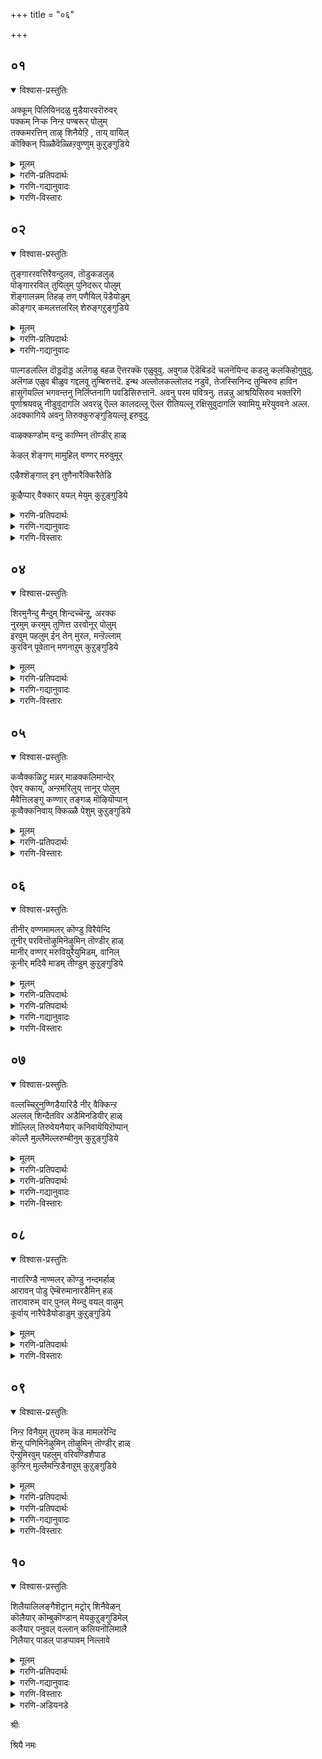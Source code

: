 +++
title = "०६"

+++

## ०१
<details open><summary>विश्वास-प्रस्तुतिः</summary>

अक्कूम् पिलियिनदळु मुडैयारवरॊरुवर्  
पक्कम् निऱ्क निन्ऱ पण्बरूर् पोलुम्  
तक्कमरत्तिन् ताऴ् शिनैयेऱि , ताय् वायिल्  
कॊक्किन् पिळ्ळैवॆळ्ळिऱवुण्णुम् कुऱुङ्गुडिये
</details>

<details><summary>मूलम्</summary>

अक्कूम् पिलियिनदळु मुडैयारवरॊरुवर्  
पक्कम् निऱ्क निन्ऱ पण्बरूर् पोलुम्  
तक्कमरत्तिन् ताऴ् शिनैयेऱि , ताय् वायिल्  
कॊक्किन् पिळ्ळैवॆळ्ळिऱवुण्णुम् कुऱुङ्गुडिये
</details>

<details><summary>गरणि-प्रतिपदार्थः</summary>

अक्कूम्=ऎलुबन्नू, पुलियिन्=हुलिय, अदळुम्=तॊगलन्नू, उडैयार्=उळ्ळवरु, अवर् ऒरुवर्=ऒब्बर, पक्कम्=मग्गुलल्लि, निऱ्क=इरुवुदक्कॆन्दु, निन्ऱ=नॆलसिरुव, पण्बर्=सहज स्वभाववुळ्ळवर\(शीलवन्तर\) ऊर् पोलुम्=दिव्यक्षेत्रवॆनिसिरुवुदु, तक्क मरत्तिन्=तक्कद्दाद मरद, ताऴ्=कॆळक्कॆ बग्गिरुव, शिनै=कॊम्बॆयन्नु, एऱि=हत्ति, ताय् वायिल्=तायिय बायिन्द, कॊक्किन् पिळ्ळै=बकपक्षिय मरियु, वॆळ्ळिऱवु=वॆळ्ळिर ऎम्ब मीनन्नु, उण्णुम्=उण्णुवन्थ, कुऱुङ्गुडिये=तिरुक्कुरुङ्गुडि क्षेत्रवे.
</details>

<details><summary>गरणि-गद्यानुवादः</summary>

ऎलुबन्नू हुलिय तॊगलन्नू उळ्ळवरॊब्बर मग्गुलल्लि इरुवुदक्कॆन्दे नॆलसिरुव सहज स्वभाववुळ्ळर\(शीलवन्तर\)दिव्यक्षेत्रवॆन्दरॆ, तक्कद्दाद मरद बागिद कॊम्बॆयन्नेरि कुळितिरुव तायिय बायिन्द बकपक्षिय मरियु वॆळ्ळिर ऎम्ब मीनन्नु तिन्नुवन्थ तिरुक्कुरुङ्गुडिये.\(१\)
</details>

<details><summary>गरणि-विस्तारः</summary>

तिरुक्कुरुङ्गुडि क्षेत्रवु भगवन्तन अपारवाद भक्तवात्सल्यक्कू, अवनन्नाश्रयिसुव जीविगळ अनन्य भक्तिगू आकरवादद्दु ऎम्बुदु इल्लिय विषय.



ऎलुबन्नू ऎन्दरॆ, ब्रह्मकपालवन्नु कैयल्लि हिडिदु, हुलिय तॊगलन्नु हॊदॆदु, भस्मधारियागि भिक्षॆबेडुत्ता निल्ललु नॆलॆयिल्लदन्तॆ अलॆदाडुव रुद्रनिगॆ तन्न बलगडॆयल्लि आश्रयवित्तु अवन सङ्कटवन्नु नीगिसि, तानू अवनॊडनॆ नॆलसि हर्षिसुववनु भगवन्त. स्वामिय सहज स्वभाववे अदु. यारु दुःखियो यारु सङ्कटदल्लि तॊळलुवनो, यारिगॆ आश्रयवॆम्बुदे इल्लवो अन्थवनन्नु कैबिडदन्तॆ आश्रयवन्नित्तु रक्षिसुव सौशील्यगुणवुळ्ळवनु स्वामि.

“तक्कद्दाद मरद............मीनन्नु तिन्नुवन्थ” :- इदॊन्दु उपमान. नीर नॆलॆगळ दडदल्लि बॆळॆदिरुव मरद रॆम्बॆगळु बग्गि नीरिगॆ अण्टिकॊण्डन्तॆ बॆळॆदिवॆ. ऒन्दु रॆम्बॆय मेलॆ बकपक्षिय मरियिदॆ. तायिपक्षि हत्तिरदल्ले नीरिनल्लिदॆ. अदु \(वॆळ्ळॆर\) मीनन्नु हिडिदकूडले, मरि अदन्नु गमनिसि रॆम्बॆय मूलकवे नीरिन अञ्चिगॆ इळिदु, तायिय बायिन्द मीनन्नु तिन्नुत्तदॆ. इदु इल्लिन चित्र. तायि उणिसन्नु सिद्धमाडुत्तदॆ. मरि अदन्नु श्रमविल्लदन्तॆये हायागि पडॆदु तिन्नुत्तदॆ. तायिय वात्सल्य औदार्यगळॆष्टिवॆ कण्डिरा\! मीनु हिडियुवुदरल्लि मरिय असहायकत्ववेनॆन्दु तायि अरितिदॆ. अदक्कॆ उणिसबेडवे? तक्क बागिद, नीरिगॆ अण्टिरुव रॆम्बॆय बळि मीनन्नु हिडिदरॆ, तन्न मरिगॆ अदु सुलभवागि सिक्कुवुदल्ल\!

भगवन्तनू हागॆये भक्तपरायणनु. तन्न भक्तनु तन्नन्नु स्वतन्त्रवागि सेरुव शक्तियन्नु पडॆदिल्ल. अवनु असहायक. आद्दरिन्द, भक्तनिगॆ कालकालक्कॆ बेकादद्देनु ऎम्बुदन्नु अतिशयवाद वात्सल्यदिन्द भगवन्तने कण्डुकॊळ्ळुत्तानॆ. अल्लदॆ, अवनिगॆ अतिसुलभवागि ऒदगिबरुवुदक्कागि तिरुक्कुरुङ्गुडियन्थ दिव्यक्षेत्रदल्लि अर्चामूर्तियागि नॆलसिद्दानॆ. भक्तन मग्गुलल्ले इदुउकॊण्डु अवनन्नु बिडदॆ रक्षिसुत्तानॆ.
</details>


## ०२
<details open><summary>विश्वास-प्रस्तुतिः</summary>

तुङ्गाररवत्तिरैवन्दुलव, तॊडुकडलुळ्  
पॊङ्गाररविल् तुयिलुम् पुनिदरूर् पोलुम्  
शॆङ्गालन्नम् तिहऴ् तण् पणैयिल् पॆडैयोडुम्  
कॊङ्गार् कमलत्तलरिल् शेरुङ्गऱुङ्गुडिये
</details>

<details><summary>मूलम्</summary>

तुङ्गाररवत्तिरैवन्दुलव, तॊडुकडलुळ्  
पॊङ्गाररविल् तुयिलुम् पुनिदरूर् पोलुम्  
शॆङ्गालन्नम् तिहऴ् तण् पणैयिल् पॆडैयोडुम्  
कॊङ्गार् कमलत्तलरिल् शेरुङ्गऱुङ्गुडिये
</details>

<details><summary>गरणि-प्रतिपदार्थः</summary>

तुङ्गम्=ऎत्तरवागियू, आर्=विस्तारवागियू, अरवम्=गद्दल माडुत्तलू इरुव, तिस्रै=अलॆगळु, वन्दु=ऎडॆबिडदॆ बन्दु, उलव=हॊय्दाडुत्तिरलु\(सञ्चरिसुत्तिरलु\), तॊडु=आळवाद, कडलुळ्=कडलल्लि, पॊङ्गु आर्=प्रकाशदिन्द तुम्बिरुव, अरविल्=हाविनमेलॆ, तुयिलुम्=पवडिसुव\(निद्रिसुव\), पुनिदर्=परम पवित्रन, ऊर् पोलुम्=नॆलसिरुव स्थळद हागॆ \(स्थळवॆन्दरॆ\), शॆम् काल्=कॆम्पुकालुगळ, अन्नम्=हंसवु, तिहऴ्=सॊबगिन, तण्=तम्पाद, पणैयिल्=नीर्नॆलॆगळल्लि, पॆडैयोडुम्=तन्न हॆण्णिनॊडनॆ, कॊङ्गु आर्=परिमळ तुम्बिरुव, कमलत्तु अलरिल्=कमलद हूविनल्लि, शेरुम्=कूडिकॊळ्ळुव, कुऱुङ्गुडिये=तिरुक्कुरुङ्गुडि क्षेत्रवे.
</details>

<details><summary>गरणि-गद्यानुवादः</summary>

ऎत्तरवागियू विस्तारवागियू गद्दल माडुत्तलू इरुव अलॆगळु ऎडॆबिडदॆ बन्दु सञ्चरिसुत्तिरलु, आळवाद कडलल्लि तेजस्सिनिन्द तुम्बिरुव हाविनमेलॆ पवडिसुव परमपवित्रनु नॆलसिरुव स्थळवॆन्दरॆ, कॆम्पुकालुगळ हंसवु सॊबगिन तम्पाद नीरिन नॆलॆगळल्लि तन्न हॆण्णिनॊडनॆ परिमळतुम्बिरुव कमलद हूविनल्लि कूडिकॊळ्ळुवन्थ तिरुक्कुरुङ्गुडिये.\(२\)
</details>



पाल्गडलल्लि दॊड्डदॊड्ड अलॆगळु बहळ ऎत्तरक्कॆ एळुवुवु. अवुगळ ऎडॆबिडदॆ चलनॆयिन्द कडलु कलकिहोगुवुदु. अलॆगळ एळुव बीळुव गद्दलवू तुम्बिरुत्तदॆ. इन्थ अल्लोलकल्लोलद नडुवॆ, तेजस्सिनिन्द तुम्बिरुव हाविन हासुगॆयल्लि भगवन्तनु निर्लिप्तनागि पवडिसिरुत्तानॆ. अवनु परम पवित्रनु. तन्नन्नु आश्रयिसिरुव भक्तरिगॆ पूर्णाश्रयवन्नु नीडुवुदागलि अवरन्नु ऎल्ल कालदल्लू ऎल्ल रीतियल्लू रक्षिसुवुदागलि स्वामियु मरॆयुववने अल्ल. अदक्कागिये अवनु तिरुक्कुरुङ्गुडियल्लू इरुवुदु.



वाऴक्कण्डोम् वन्दु काण्मिन् तॊण्डीर् हाळ्

केऴल् शॆङ्गण् मामुहिल् वण्णर् मरुवुमूर्

एऴैश्शॆङ्गाल् इन् तुणैनारैक्किरैतेडि

कूऴैप्पार् वैक्कार् वयल् मेयुम् कुऱुङ्गुडिये


<details><summary>गरणि-प्रतिपदार्थः</summary>

वाऴ कण्डोम्=बाळुव रीतियन्नु कण्डुकॊण्डिद्देवॆ, वन्दु=बन्दु, काण्मिन्=\(नीवू\) कण्डुकॊळ्ळिरि, तॊण्डीर् हाळ्=भक्तरे \(पादसेवकरे\) केऴल्= महावराहनादवनू, शॆम् कण्=कॆन्दावरॆयन्तॆ कण्णुळ्ळवनू, मामुहिल् वण्णर्=बलुदॊड्ड कालमेघद बण्णदवनू, मरुवुम्=नॆलसिरुव, ऊर्=स्थळवॆन्दरॆ, एऴै=असहायकारियू, शॆम् काल्=कॆम्पगॆ कालुगळुळ्ळद्दू, इन्=इनियदू आद, तुणै=जॊतॆय\(सङ्गातियाद\), नारैक्कू=बकपक्षिगॆ, इरैतेडि=आहारवन्नु हुडुकि, कूऴै पार् वै=हत्तिरद नोटनोडुत्ता, कार्=करिय, वयल्=बयलुगळल्लि, मेयुम्=वासिसुव, कुऱुङ्गुडिये=तिरुक्कुरुङ्गुडि क्षेत्रवे.
</details>

<details><summary>गरणि-गद्यानुवादः</summary>

नावु बाळुव रीतियन्नु कण्डुकॊण्डॆवु. भक्तरे, बन्दु नीवू कण्डुकॊळ्ळिरि. महावराहनादवनू, कॆन्दावरॆयन्तॆ कण्णुळ्ळवनू बलुदॊड्ड कालमेघद बण्णदवनू नॆलसिरुव ऊरु ऎन्दरॆ, असहायकारियू कॆम्पनॆय कालुगळुळ्ळदू, इनियदू आद सङ्गातियाद बकपक्षिगॆ आहारवन्नु हुडुकुत्ता, हत्तिरद नोटनोडुत्ता करिय बयलुगळल्लि वासिसुव तिरुक्कुरुङ्गुडिये.\(३\)
</details>

<details><summary>गरणि-विस्तारः</summary>

आऴ्वाररु हेळुत्तारॆ- भक्तरे, तिरुक्कुरुङ्गुडि क्षेत्रवु बहळ श्रेष्ठवादद्दु. अल्लि वासिसुव पक्षिगळू सह स्वार्थिगळल्ल.गण्डु \(बक\)पक्षियु तन्नन्नु आश्रयिसिरुव असहायकळाद तन्न सङ्गातिगॆ आहारवन्नॊदगिसुत्ता अदरत्त तन्न कुडिगण्णन्नु हरिसुत्ता, करिय बयलुगळल्लि वासिसुत्तदॆयल्ल\! हागॆये, आ क्षेत्रदल्लि नॆलसिरुव भगवन्तनु परमोपकारि. आश्रितवत्सल, कार्मुगिल बण्णदवनागि दिव्यसुन्दरनागि शोभिसुववनु. अवन तिरुवडिगळन्नाश्रयिसि, कैबिडुवुदिल्ल. अवनन्नु तप्पदॆ उज्जीवनगॊळिसुत्तानॆ. भक्तरे, नानु तिरुक्कुरुङ्गुडियल्लि कण्डुकॊण्डिरुव आत्मोद्धारद मार्गविदे\! नानु अदरिन्द, स्वामियन्नाश्रयिसुवुदरिन्द उज्जीवनगॊण्डिद्देनॆ. नीवू नन्नन्तॆये स्वामिय तिरुवडिगळन्नाश्रयिसि, निन्न उद्धारवन्नु कण्डुकॊळ्ळि.
</details>


## ०४
<details open><summary>विश्वास-प्रस्तुतिः</summary>

शिरमुनैन्दु मैन्दुम् शिन्दच्चॆन्ऱु, अरक्क  
नुरमुम् करमुम् तुणित्त उरवोनूर् पोलुम्  
इरवुम् पहलुम् ईन् तेन् मुरल, मन्ऱॆल्लाम्  
कुरविन् पूवेतान् मणनाऱुम् कुऱुङ्गुडिये
</details>

<details><summary>मूलम्</summary>

शिरमुनैन्दु मैन्दुम् शिन्दच्चॆन्ऱु, अरक्क  
नुरमुम् करमुम् तुणित्त उरवोनूर् पोलुम्  
इरवुम् पहलुम् ईन् तेन् मुरल, मन्ऱॆल्लाम्  
कुरविन् पूवेतान् मणनाऱुम् कुऱुङ्गुडिये
</details>

<details><summary>गरणि-प्रतिपदार्थः</summary>

शिरम्=तलॆगळु, ऐन्दुम् ऐन्दुम्=हत्तन्नू, शिन्द=चॆल्लाडुवुदक्कागि, शॆन्ऱु=\(लङ्कॆगॆ\)होगि, अरक्कन्=राक्षसन, उरमुम्=ऎदॆयन्नू, करमुम्=तोळु\(कै\)गळन्नू, तुणित्त=तुण्डरिसिद, उरवोन्=अमितपराक्रमिय, ऊर् पोलुम्=नॆलसिरुव स्थळवॆन्दरॆ, इरवुम्=रात्रियू, पहलुम्=हगलू, ईन्=मधुरवागि, तेन् =दुम्बिगळु, मुरलु=गान माडुत्तिरुव, मन्ऱु ऎल्लाम्=ऊरिन चौकगळल्लॆल्ला, कुरविन् पूवे तान्=ताळॆ, अडकॆ, तॆङ्गु, ईचलु हूगले, मणम्=परिमळवन्नु, नाऱुम्=हरडुत्तिरुव, कुऱुङ्गुडिये=तिरुक्कुरुङ्गुडि ऎम्बुदे.
</details>

<details><summary>गरणि-गद्यानुवादः</summary>

हत्तुतलॆगळन्नू चॆल्लाडुवुदक्कागि \(लङ्कॆगॆ\)होगि राक्षसन ऎदॆयन्नू तोळुगळन्नू तुण्डरिसिद अमितपराक्रमियु नॆलसिरुव स्थळवॆन्दरॆ, दुम्बिगळु रात्रियू हगलू\(ऎडॆबिडदॆ\) मधुरवागि गानमाडुत्तिरुव मत्तु ताळॆ, अडकॆ,तॆङ्गु, ईचलु हूगळे परिमळवन्नु ऊरिन चौकगळल्लॆल्ला हरडुत्तिरुव तिरुक्कुरुङ्गुडियॆम्बुदे.\(४\)
</details>

<details><summary>गरणि-विस्तारः</summary>

आऴ्वाररु हेळुत्तारॆ- तिरुक्कुरुङ्गुडियल्लि दुम्बिगळ ऎडबिडद मधुरवाद गानवू, ताळॆ तॆङ्गु ईचलु अडकॆ मुन्तादवुगळ हूगळ परिमळवू ऊरिन चौकगळल्लॆल्ला तुम्बिकॊण्डु सन्तोषवन्नुण्टुमाडुवुदु. अल्लिये अमितपराक्रमियाद भगवन्तनु नॆलसिद्दानॆ. हिन्दॆ, अवने



श्रीरामनागि अवतरिसि, लङ्कॆयन्नु प्रवेशिसि, दुष्ट राक्षसनाद रावणन हत्तुतलॆगळन्नू इप्पत्तु तोळुगळन्नू ऎदॆयन्नू तुण्डरिसि हाकिदनु. ईग, अवने आश्रितरक्षकनागि भक्तरन्नु उद्धरिसुवुदक्कागि तिरुक्कुरुङ्गुडियल्लि नॆलसिद्दानॆ. भक्तरे, बन्नि स्वामियन्नाश्रयिसि, नावॆल्लरू उद्धारवागोण.
</details>


## ०५
<details open><summary>विश्वास-प्रस्तुतिः</summary>

कव्वैक्कळिट्रु मन्नर् माळक्कलिमान्देर्  
ऐवर् क्काय्, अन्ऱमरिलुय् त्तानूर् पोलुम्  
मैवैत्तिलङ्गु कण्णार् तङ्गळ् मॊऴियॊप्पान्  
कूव्वैक्कनिवाय् क्किळ्ळै पेशुम् कुऱुङ्गुडिये
</details>

<details><summary>मूलम्</summary>

कव्वैक्कळिट्रु मन्नर् माळक्कलिमान्देर्  
ऐवर् क्काय्, अन्ऱमरिलुय् त्तानूर् पोलुम्  
मैवैत्तिलङ्गु कण्णार् तङ्गळ् मॊऴियॊप्पान्  
कूव्वैक्कनिवाय् क्किळ्ळै पेशुम् कुऱुङ्गुडिये
</details>

<details><summary>गरणि-प्रतिपदार्थः</summary>

कव्वै=घीङ्करिसुत्तिरुव, कळिऱु=आनॆगळ, मन्नर्=राजरुगळु, माळ=नाशवागुवन्तॆ, कलि=बलिष्ठवाद\(युद्धयोग्यवाद\), मा=दॊड्ड, तेर्=रथगळ, ऐवर् क्कू=पञ्चपाण्डवरिगॆ, आय्=सहायकनागि, अन्ऱु=अन्दु, अमरिल्=युद्धदल्लि, उय् त्तान्=जयगळिसिदवन \(उद्धरिसिदवन\) ऊर् पोलुम्=ऊरु ऎन्दरॆ, मैवैत्तु=काडिगॆयन्नु हच्चि, इलङ्गु=बॆळगुव, कण्णार् तङ्गळ्=कण्णुळ्ळवर, मॊऴि=भाषॆ\(मातन्नु\)यन्नु ऒप्पान्=होलुवन्तॆ, कॊव्वैक्कनिवाय्=तॊण्डॆहण्णिनन्तॆ बायुळ्ळ, किळ्ळै=गिळिगळु, पेशुम्=मातनाडुव, कुऱुङ्गुडिये=तिरुक्कुरुङ्गुडि ऎम्बुदे.
</details>

<details><summary>गरणि-विस्तारः</summary>

घीङ्करिसुत्तिरुव आनॆगळ सैन्यवुळ्ळ राजरुगळु नाशवागुवन्तॆ बलिष्ठवू युद्धयोग्यवू आद दॊड्ड रथगळ ऐवरिगॆ \(पञ्चपाण्डवरिगॆ\) सहायकनागि, अन्दु युद्धदल्लि जयगळिसिकॊट्टु उद्धरिसिदवन ऊरुऎन्दरॆ काडिगॆयन्नु हच्चि बॆळगुव कण्णुळ्ळवर



मातन्ने होलुवन्तॆ तॊण्डेहण्णिन बायुळ्ळ गिळिगळु मातनाडुव तिरुक्कुरुङ्गुडियॆम्बुदे.\(५\)

आऴ्वाररु हेळुत्तारॆ- तिरुक्कुरुङ्गुडियल्लि हॆङ्गसरु कण्णिगॆ काडिगॆयिट्टु अवर सुन्दर मुखक्कॆ अन्दकट्टुवन्तॆ अलङ्करिसिकॊण्डिरुत्तारॆ. अवर मातू आकर्षकवे-मृदुवागि मत्तु मधुरवागिरुत्तदॆ. आ क्षेत्रदल्लि वासिसुव गिळिगळू हागॆये तॊण्डॆहण्णिनन्तॆ कॆम्पगॆ अन्दवागिरुव बायन्नुळ्ळवु. चतुरपक्षिगळवु. अवू मातनाडुत्तवॆ. हॆङ्गसर हितवाद मातन्ने होलुवन्तॆ गिळिगळू मनोहरवागि मातनाडुत्तवॆ. रम्यवाद आ क्षेत्रदल्लि भगवन्तनू नॆलसिद्दानॆ. हिन्दॆ अवने श्रीकृष्णनागि अवतरिसिदनु. अवनु पाण्डवर बॆम्बलिगनागि निन्तु, महाभारत युद्धदल्लि अवर सहायकनागि अवरिगॆ जयगळिसिकॊट्टु अवरन्नुद्धरिसिदनु. भक्तरे बन्नि. स्वामियन्नु आश्रयिसोण. नावू सह अवन कृपॆगॆ पात्ररागि नम्म आत्मोद्धारवन्नु माडिकॊळ्ळोण.
</details>


## ०६
<details open><summary>विश्वास-प्रस्तुतिः</summary>

तीनीर् वण्णमामलर् कॊण्डु विरैयेन्दि  
तूनीर् परवित्तॊऴुमिनॆऴुमिन् तॊण्डीर् हाळ्  
मानीर् वण्णर् मरुवियुरैयुमिडम्, वानिल्  
कूनीर् मदियै माडम् तीण्डुम् कुऱुङ्गुडिये
</details>

<details><summary>मूलम्</summary>

तीनीर् वण्णमामलर् कॊण्डु विरैयेन्दि  
तूनीर् परवित्तॊऴुमिनॆऴुमिन् तॊण्डीर् हाळ्  
मानीर् वण्णर् मरुवियुरैयुमिडम्, वानिल्  
कूनीर् मदियै माडम् तीण्डुम् कुऱुङ्गुडिये
</details>

<details><summary>गरणि-प्रतिपदार्थः</summary>

ती=बॆङ्कियन्नू, नीर्=नीरन्नू, वण्णम्=बगॆबगॆय\(सुन्दरवाद\) बण्णद, मा=श्रेष्ठवाद, मलर्=हूगळन्नू, कॊण्डु=तॆगॆदुकॊण्डु, विरै=बेग एन्दि=\(कैचाचि\) समर्पिसि, तू=परिशुद्धरागि, नीर्=नीवु, परवि=स्तुतिसि, तॊऴुमिन्=पूजिसि\(सेवॆ माडि\), ऎऴुमिन्=उज्जीवनगॊळ्ळिरि, तॊण्डी हाळ्=भक्तरे, मानीर् वण्णर्=कडल बण्णदवरु, मरुवि=नॆलसि, उरैयुम्=कीर्तिपडॆदिरुव, इडम्=स्थळवॆन्दरॆ, वानिल्=आकाशदल्लि, कून् नीर्=बग्गिरुव स्वभावद
</details>





<details><summary>गरणि-प्रतिपदार्थः</summary>

मदियै=चन्द्रनन्नु, माडम्=महडिमनॆगळु, तीण्डुम्=सवरुत्तिरुवन्थ, कुऱुङ्गुडिये=तिरुक्कुरुङ्गुडियॆम्बुदे.
</details>

<details><summary>गरणि-गद्यानुवादः</summary>

भक्तरे बॆङ्कियन्नू नीरन्नू बगॆबगॆय सुन्दरवाद बण्णद उत्तमवाद हूगळन्नू तॆगॆदुकॊण्डु, नीवु परिशुद्धरागि बेग कैनीडि समर्पिसि, स्तुतिसि, सेवॆमाडि\(पूजिसि\) उज्जीवनगॊळ्ळिरि. कडलवण्णद स्वामियु नॆलसिरुव मत्तु कीर्तिपडॆदिरुव स्थळवॆन्दरॆ, बानिनल्लि\(बिल्लिनन्तॆ\) बग्गिरुव स्वभावद चन्द्रनन्नु महडिमनॆगळु सवरुत्तिरुवन्थ तिरुक्कुरुङ्गुडियॆम्बुदे.\(६\)
</details>

<details><summary>गरणि-विस्तारः</summary>

आऴ्वाररु हेळुत्तारॆ- भक्तरे, तिरुक्कुरुङ्गुडि क्षेत्रदल्लि बहळ ऎत्तरवाद मुगिलु मुट्टुवन्थ महडिमनॆगळिवॆ. बानिनल्लि बॆळगुव बालचन्द्रनन्नु अवु सवरुत्ता इरुत्तवॆ. अल्लिये कडलवण्णनाद भगवन्तनु भक्तरन्नु उद्धरिसबेकॆम्ब आशॆयिन्द शाश्वतवागि नॆलसिद्दानॆ. भक्तरे, बेग नीवु परिशुद्धरागि. पूजॆगॆ बेकाद वस्तुगळन्नू सलकरणॆगळन्नू अणिमाडिकॊळ्ळि. स्वामिय बळिगॆ होगि. अवनिगॆ भक्तियिन्द कैनीडि ऎल्लवन्नू समर्पिसि. स्वामियन्नु स्तुतिसि. अवनन्नु पूजिसि अवन तिरुवडिगळन्नाश्रयिसि. अवन सेवॆ माडि उज्जीवनगॊळ्ळि.

“बॆङ्कि”- धूप,दीप, नीराजन, मङ्गळारतिगळु. “नीरु”- अघ्य,पाद्य, आचमनीय, स्नानगळु. बगॆबगॆय हूगळु-स्वामियन्नु अवुगळिन्द विधविधवागि कण्तणियुवन्तॆ अलङ्करिसुवुदु. इवुगळल्लदॆ, अर्चनॆ,नैवेद्य,प्रदक्षिणॆ नमस्कार स्तुति,नुति, छत्र, चामर,नृत्य, गीत,वाद्य मुन्तादवु नाना उपचारगळु. भगवन्तनन्नु ऒलिसिकॊळ्ळुवुदक्कॆ इवु भक्तिकर्मगळु.
</details>


## ०७
<details open><summary>विश्वास-प्रस्तुतिः</summary>

वल्लच्चिऱुनुण्णिडैयारिडै नीर् वैक्किन्ऱ  
अल्लल् शिन्दैतविर अडैमिनडियीर् हाळ्  
शॊल्लिल् तिरुवेयनैयार् कनिवायॆयिऱॊप्पान्  
कॊल्लै मुल्लैमॆल्लरुम्बीनुम् कुऱुङ्गुडिये
</details>

<details><summary>मूलम्</summary>

वल्लच्चिऱुनुण्णिडैयारिडै नीर् वैक्किन्ऱ  
अल्लल् शिन्दैतविर अडैमिनडियीर् हाळ्  
शॊल्लिल् तिरुवेयनैयार् कनिवायॆयिऱॊप्पान्  
कॊल्लै मुल्लैमॆल्लरुम्बीनुम् कुऱुङ्गुडिये
</details>

<details><summary>गरणि-प्रतिपदार्थः</summary>

वल्लि=बळ्ळियन्तॆ, शिऱु=सण्णदाद, नुण्=नुणुपाद
</details>





<details><summary>गरणि-प्रतिपदार्थः</summary>

इडैयार् इडै=नडुवुळ्ळवरल्लि, नीर्=नीवु, वैक्किन्ऱ=इट्टिरुव ,इडुव, अल्लल्=सङ्कटवन्नु, शिन्दै=चिन्तॆव्यथॆगळन्नू, तविर=नीगिसुवुदक्कागि, अडैमिन्=होगि सेरिरि, अडियीर्हाळ्=पादसेवकराद भक्तरे, शॊल्लिल्=हेळुवुदादरॆ \(वर्णनॆयल्लि\), तिरुवे अनैयार्=श्रीदेवियन्ने होलुववर, कनिवाय्=तॊण्डॆहण्णिन बायिय,ऎयिऱु ऒप्पान्=हल्लुगळन्तॆ, कॊल्लैमुल्लै=बयलुगळल्लि बॆळॆयुव मल्लिगॆय, मॆल्=मृदुवाद, कोमलवाद, अरुम्बु=मॊग्गुगळन्नु, ईनुम्=उत्पत्ति माडुवन्थ, कुऱुङ्गुडिये=तिरुक्कुरुङ्गुडियॆम्बुदे.
</details>

<details><summary>गरणि-गद्यानुवादः</summary>

पादसेवकराद भक्तरे, बळ्ळियन्तॆ सण्णनुणुपाद नडुवुळ्ळवरल्लि नीवु इडुव सङ्कटवन्नु चिन्तॆव्यथॆगळन्नू नीगिसुवुदक्कागि होगिसेरिरि. वर्णिसुवुदादरॆ, श्रीदेवियन्ने होलुववर तॊण्डेहण्णिन बायिय हल्लुगळन्तॆ बयलुगळल्लि बॆळॆयुव मल्लिगॆ कोमलवाद मॊग्गुगळन्नु उण्टुमाडुवन्थ तिरुक्कुरुङ्गुडिये अदु.\(७\)
</details>

<details><summary>गरणि-विस्तारः</summary>

हिन्दिन पाशुरदल्लि आऴ्वाररु बेग परिशुद्धरागि भगवन्तन सेवॆयल्लि तॊडगिरॆन्दु भक्तरिगॆ करॆकॊट्टरु. एकॆ ऎम्बुदन्नु इल्लि हेळलिद्दारॆ.

आऴ्वाररु हेळुत्तारॆ- भक्तरे, नीवु सांसारिक दुःखसङ्कटगळिगॆ ईडागिरुववरु. बळ्ळियन्तॆ बळुकुव सण्णनडुविन स्त्रीयर विषयदल्लि नीवु हच्चिकॊण्डिरुव चिन्तॆव्यथॆगळन्नु नीवु तॊलगिसिकॊळ्ळुवुदक्कॆ भगवन्तन तिरुवडिगळ आश्रय मत्तु सेवगळे सदुपाय. आद्दरिन्द, नीवु आदष्टु बेग निम्म लौकिक जीवनवन्नु बदलायिसिकॊळ्ळि. नडॆयिरि भगवन्तन सान्निध्यक्कॆ. परमसुन्दरियाद श्रीदेवियन्ने होलुवन्थ सुन्दरस्त्रीयर चॆन्दुटिगळ नडुवॆ तुस काणिसिकॊळ्ळुव शुभ्रवाद बिळियहल्लिनन्तॆ प्रकृति श्रीयमुखदल्लि \(हॊलगळल्लि बॆळॆयुव\) काणिसिकॊळ्ळुव कोमलवाद मल्लिगॆ मॊग्गुगळु ऎल्लॆल्लू तुम्बिकॊडिरुवुदु तिरुक्कुरुङ्गुडियल्लि. भक्तोद्धारकनागि भगवन्तनु नॆलसिरुवुदू अल्लिये. नीवुहोगि सेरबेकादद्दू,



भगवन्तन सेवॆ माडबेकादद्दू अल्लिये.

भगवन्तन नित्यानुपायिनियागि इरुववळु श्रीदेवि. देविय मन्दहासक्कॆ ईडाद भक्तनिगॆ भगवन्तन कृपॆतप्पदॆ बरुत्तदॆ. तिरुक्कुरुङ्गुडियल्लि हसुराद बयलुगळल्लॆल्ला हेरळवागि मल्लिगॆ बळ्ळिगळु. अवुगळल्लि शुभ्रवाद बिळिय मॊग्गुगळु. अवु श्रीदेविय बायिन्द स्वल्पवे काणिसिकॊळ्ळुव हल्लुगळन्तॆ शोभिसुत्ता हर्षवन्नु तुम्बुत्तवॆ. बलुसुन्दरवाद उपमान इदु\!
</details>


## ०८
<details open><summary>विश्वास-प्रस्तुतिः</summary>

नारारिण्डै नाण्मलर् कॊण्डु नन्दमर्हाळ्  
आरावन् पोडु ऎम्बॆरुमानारडैमिन् हळ्  
तारावारुम् वार् पुनल् मेय्न्दु वयल् वाऴुम्  
कूर्वाय् नारैपेडैयोडाडुम् कुऱुङ्गुडिये
</details>

<details><summary>मूलम्</summary>

नारारिण्डै नाण्मलर् कॊण्डु नन्दमर्हाळ्  
आरावन् पोडु ऎम्बॆरुमानारडैमिन् हळ्  
तारावारुम् वार् पुनल् मेय्न्दु वयल् वाऴुम्  
कूर्वाय् नारैपेडैयोडाडुम् कुऱुङ्गुडिये
</details>

<details><summary>गरणि-प्रतिपदार्थः</summary>

नार्=नारिनिन्द, आर्=तुम्बिरुव, नान् मलर्=हॊसदागि अरळिद हूगळन्नु, कॊण्डु=तॆगॆदुकॊण्डु, नम् तमर्हाळ्-नम्मन्थवरे, आरा=तृप्तितारदन्थ \(अतिशयवाद\), अन्बोडु=प्रेम\(भक्ति\)यिन्द, ऎम्बॆरुमान्=भगवन्तन, नम्म स्वामिय, ऊर्=स्थळवन्नु, अडैमिन् हळ्=सेरिरि, तारा=नीर् पक्षिगळु, आरुम्=तुम्बिरुव, वार् पुनल्=उद्दनाद प्रवाहगळल्लि, मेय्न्दु=आहारवन्नुण्डु, वयल् वाऴुम्=बयलुगळल्लि बाळुव, कूर् वाय्=चूपाद बायुळ्ळ, नारै=बकपक्षिगळु, पेडैयोडु=तम्म हॆण्णुगळॊडनॆ, आडुम्=आडुवन्थ, कुऱुङ्गुडिये=तिरुक्कुरुङ्गुडियॆम्बुदे.
</details>

<details><summary>गरणि-विस्तारः</summary>

नारिनिन्द तुम्बिरुव हॊसदागि अरळिद हूगळन्नु तॆगॆदुकॊण्डु नम्मन्थवरे, तृप्तियिल्लदन्त अतिशयवाद प्रेमभक्तिगळिन्द नम्म स्वामिय स्थळवन्नु सेरिरि. नीर् पक्षिगळु तुम्बिरुव उद्दवाद प्रवाहगळल्लि आहारवन्नुण्डु बयलुगळल्लि



बाळुव चूपाद बायुळ्ळ बकपक्षिगळु तम्म हॆण्णुगळॊडनॆ आडुवन्थ तिरुक्कुरुङ्गुडियॆम्बुदे अदु.\(८\)

आऴ्वाररु हेळुत्तारॆ- भगवन्तन पादसेवॆयल्ले सदा तॊडगिद्दु आनन्दिसबेकॆम्ब नम्मन्थवरे, नीवु तप्पदॆ तिरुक्कुरुङ्गुडि क्षेत्रक्कॆ होगि.अदु उद्दवागि हरियुव नीरिनप्रवाहदिन्दलू अदर मग्गुलल्ले हरडिरुव गद्दॆबयलुगळिन्दलू कूडिशोभिसुत्तवॆ. अल्लि बाळुव बातु,नीर् कोळि, कॊक्करॆ, बकपक्षि मुन्ताद नीर् पक्षिगळु हरियुव नीरिनल्लिरुव समृद्धियाद उणिसन्नुण्डु पक्कद बयलुगळल्लिये जॊतॆजॊतॆयागि आनन्ददिन्द कालकळॆयुत्तवॆ. भक्तरे, आ आनन्दमयवाद प्रकृतिय नडुवॆ भगवन्तनु नॆलसिद्दानॆ. नीवु होगुवाग हॊसदागि अरळिरुव परिमळपुष्पगळ हारगळन्नु कॊण्डुहोगि. तृप्तितारदन्थ अतिशयवाद भक्तिप्रेमगळन्नु तुम्बिकॊण्डु होगि. भगवत्सान्निध्यक्कॆ होगि. स्वामिय तिरुवडिगळल्लि अवुगळन्नअर्पिसि, सेवॆमाडि, उज्जीवनगॊळ्ळि.
</details>


## ०९
<details open><summary>विश्वास-प्रस्तुतिः</summary>

निन्ऱ विनैयुम् तुयरुम् कॆड मामलरेन्दि  
शॆन्ऱु पणिमिनॆऴुमिन् तॊऴुमिन् तॊण्डीर् हाळ्  
ऎन्ऱुमिरवुम् पहलुम् वरिवण्डिशैपाड  
कुन्ऱिन् मुल्लैमन्ऱिडैनाऱुम् कुऱुङ्गुडिये
</details>

<details><summary>मूलम्</summary>

निन्ऱ विनैयुम् तुयरुम् कॆड मामलरेन्दि  
शॆन्ऱु पणिमिनॆऴुमिन् तॊऴुमिन् तॊण्डीर् हाळ्  
ऎन्ऱुमिरवुम् पहलुम् वरिवण्डिशैपाड  
कुन्ऱिन् मुल्लैमन्ऱिडैनाऱुम् कुऱुङ्गुडिये
</details>

<details><summary>गरणि-प्रतिपदार्थः</summary>

निन्ऱ=बहुकालदिन्द बॆळॆदु बन्द, विनैयुम्=पापगळू, तुयरुम्=दुःखसङ्कटगळु, कॆड=नाशवागलु, मा=श्रेष्ठवाद, मलर्=हूगळन्नु, एन्दि=तॆगॆदुकॊण्डु, शॆन्ऱु=होगि, पणिमिन्=सेवॆमाडि ,नमस्करिसि, ऎऴुमिन्=उद्धारहॊन्दि, तॊऴुमिन्=कैमुगियिरि, तॊण्डीर् हाळ्=भक्तरे, ऎन्ऱुम्=यावागलू, इरवुम्=रात्रिगळल्लू, पहलुम्=हगलल्लू, वरिवण्डु=सुन्दरवाद दुम्बिगळु, इशैपाड=गानमडुवन्थ, कुन्ऱिन् मुल्लै=बॆट्टद मल्लिगॆयु
</details>





<details><summary>गरणि-प्रतिपदार्थः</summary>

मन्ऱु=हॆणॆदुकॊण्डिरुव, इडै=स्थळदल्लि, नाऱुम्=परिमळिसुत्तिरुव, कुऱुङ्गुडिये=तिरुक्कुरुङ्गुडियॆम्बुदे अदु.
</details>

<details><summary>गरणि-गद्यानुवादः</summary>

भक्तरे बहुकालदिन्द बॆळॆदुबन्द पापगळू दुःखसङ्कटगळू नाशवागुवुदल्लागि श्रेष्ठवाद हूगळन्नु तॆगॆदुकॊण्डु होगि सेवॆ माडि, कैमुगियिरि. मत्तु उद्धारगॊळ्ळि. रात्रिहगलु ऎन्नदॆ यावागलू सुन्दरवाद दुम्बिगळु गानमाडुवन्थ बॆट्टदमल्लिगॆ हूगळु हॆणॆदुकॊण्डिरुव परिमळिसुत्तिरुव स्थळवे तिरुक्कुरुङ्गुडि ऎम्बुदु.\(९\)
</details>

<details><summary>गरणि-विस्तारः</summary>

आऴ्वाररु हेळुत्तारॆ- भक्तरे, नीवु तिरुक्कुरुङ्गुडियॆम्ब क्षेत्रक्कॆ होगि. बॆट्टद मल्लिगॆयु ऎल्लॆल्लियू बॆळॆदु आ प्रदेशवन्नॆल्ला परिमळदिन्द तुम्बिसिवॆ. अन्दवाद दुम्बिगळु रात्रिहगलॆन्नदॆ यावागलू अवुगळ नडुवॆ गानमाडुत्ता इरुत्तवॆ. भगवन्तनु नॆलसिरुवुदु अल्लिये. नीवु अल्लिगॆ होगुवाग उत्तमवाद हूगळन्नु तॆगॆदुकॊण्डु होगि, आ हूगळन्नु भक्तियिन्द भगवन्तन तिरुवडिगळिगॆ समर्पिसि. अवन तिरुवडिगळिगॆरगि. अवन सेवॆयल्लि तॊडगिरि. इदरिन्द, निम्म जन्म जन्मान्तरगळिन्दलू कूडिकॊण्डु बन्दिरुव पापगळॆल्लवू तॊलगिहोगुवुवु. ई जन्मद निम्म दुःखगळू, सङ्कटगळू नाशवागुवुवु. नीवु उज्जीवनगॊळ्ळुविरि.
</details>


## १०
<details open><summary>विश्वास-प्रस्तुतिः</summary>

शिलैयालिलङ्गैशॆट्रान् मट्रोर् शिनैवेऴन्  
कॊलैयार् कॊम्बुकॊण्डान् मेयकुऱुङ्गुडिमेल्  
कलैयार् पनुवल् वल्लान् कलियनॊलिमालै  
निलैयार् पाडल् पाडप्पावम् निल्लावे
</details>

<details><summary>मूलम्</summary>

शिलैयालिलङ्गैशॆट्रान् मट्रोर् शिनैवेऴन्  
कॊलैयार् कॊम्बुकॊण्डान् मेयकुऱुङ्गुडिमेल्  
कलैयार् पनुवल् वल्लान् कलियनॊलिमालै  
निलैयार् पाडल् पाडप्पावम् निल्लावे
</details>

<details><summary>गरणि-प्रतिपदार्थः</summary>

शिलैयाल्=कोदण्ड\(बिल्लु\)दिन्दले, इलङ्गै=लङ्कॆयन्नु, शॆट्रान्=नाशपडिसिदवनू, मट्रु=मत्तु, ओर्=ऒन्दु, शिनै=कोपगॊण्ड, वेऴन्=सलगद, कॊलै आर्=कॊल्लुवष्टु हरितवाद\(कॊलॆगळिन्द तुम्बिद\) कॊम्बु=दन्तवन्नु, कॊण्डान्=नाशपडिसिदवनू\(मुरिदुहाकिदवनू\), मेय=नॆलसिरुव, कुऱुङ्गुडिमेल्=तिरुक्कुरुङ्गुडियन्नु कुरितु, कलै आर्=कलॆयिन्द सॊगसागिरुव\(तुम्बिरुव\), पनुवल्=कवितॆयन्नु वल्लान्=बल्लवनाद, कलियन्-कलियन, ऒलिमालै=हाडिन मालॆयन्नु, निलै आर्=स्थिरतॆयिन्द तुम्बिरुव, पाडल्=हाडुगळन्नु, पाड=हाडुवुदरिन्द, पावम्=पापगळु, निल्लावे=इरुवुदे \(निल्लुवुदे\) इल्ल.
</details>

<details><summary>गरणि-गद्यानुवादः</summary>

कोदण्डदिन्दले लङ्कॆयन्नु नाशपडिसिदवनू, मत्तु कोपगॊण्ड ऒन्दु सलगद कॊलॆगळिन्द तुम्बिरुव दन्तवन्नु मुरिदुहाकिदवनू नॆलसिरुव तिरुक्कुरुङ्गुडियन्नु कुरितु सॊगसाद कलॆयिन्द तुम्बिरुव कवितॆयन्नु बल्लवनाद कलियन \(तिरुमङ्गै आऴ्वाररु\) हाडिन मालॆयन्नु, निलुकडॆयिन्द तुम्बिरुव ई हाडुगळन्नु हाडुवुदरिन्द पापगळु निल्लुवुदे इल्ल.\(१०\)
</details>

<details><summary>गरणि-विस्तारः</summary>

ई तिरुमॊऴिगॆ इदु कडॆय पाशुर. तिरुमॊऴियल्लि ऒन्दॊन्दु पाशुरदल्लू भक्तरिगॆ अत्मीयवाद करॆकॊडलागिदॆ. हीगॆ करॆकॊडुत्तिरुववनु कलियनु.\(तिरुमङ्गै आऴ्वाररु\). अवनु कवितॆय कलॆयल्लि नुरितवनु. भगवन्तन अडिदावरॆगळन्नु आश्रयिसि उज्जीवनगॊण्डवनु. तानु हिडिदु उज्जीवनगॊण्ड मार्गवन्ने इतररू हिडिदु उद्धारगॊळ्ळबेकॆम्ब हिरियाशॆयिन्द “नम्मन्थवरे”ऎन्दु अवरन्नु करॆदु हुरिदुम्बिसुत्तिद्दानॆ. दृढवाद तन्न अनुभवद सारवन्ने ई पाशुरगळल्लि तुम्बिसि हाडिद्दानॆ. इदन्नु हाडुवुदन्नु मात्रवल्लदॆ, इदरल्लि हेळिरुव मार्गवन्नु तप्पदॆ अनुसरिसबेकु ऎन्दु करॆकॊडुत्तिद्दारॆ.

भगवन्तनु अर्चावतारियागि, दिव्यसुन्दरनागि, शान्तिप्रदवाद रम्यवाद प्रकृतिय नडुवॆ नॆलसिरुवुदु भक्तजनर



उद्धारक्कागिये. भक्तरु अल्लिगॆ होगबेकु. स्वामिय तिरुवडिगळन्नु आश्रयिसबेकु. तमगॆ भगवन्तनन्नु यावरीतियल्लि पूजिसलु साध्यवो, अनुकूलवो, अदरन्तॆ अवनन्नु पूजिसबेकु. अवन तिरुवडिगळिगॆ ऎरगुवुदु. कैमुगिदु निन्तु अवन गुणगान माडुवुदु मत्तु अवन सेवॆयल्लि तॊडगुवुदु-हीगॆ यारु बेकादरू माडबहुदाद ई सरळवाद भगवत्सेवॆयिन्द जन्मजन्मान्तरगळिन्द कूडिबन्दिरुव \(सञ्चित\) पापराशियॆल्लवू नाशवागुत्तदॆ. अल्लदॆ, ई जन्मद संसार बन्धनद दुःख सङ्कटगळॆल्लवू तॊलगि होगुत्तदॆ.\(हुट्टिल्लद नॆलॆयु तानागि लभिसुत्तदॆ\) हीगिदॆ ई तिरुमॊऴिय फलश्रुति.
</details>



<details><summary>गरणि-अडियनडे</summary>

अक्कू, तुङ्गार्, वाऴ, शरमुम्, कव्वै, तीनीर्, वल्लि, नारार्, निन्ऱ, शिलैयाल्, \(तन्दै\)
</details>




श्रीः

श्रियै नमः
